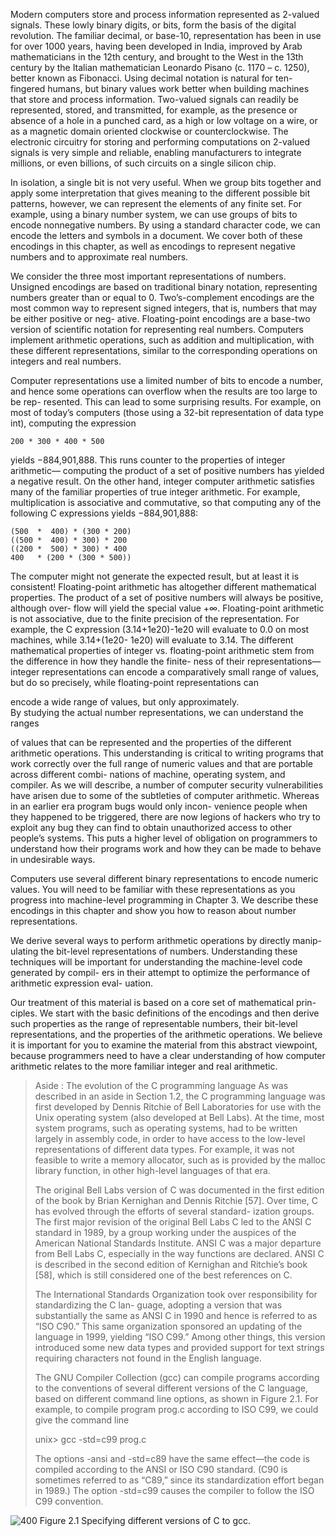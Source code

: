 Modern computers store and process information represented as 2-valued signals. These lowly binary digits, or bits, form the basis of the digital revolution. The familiar decimal, or base-10, representation has been in use for over 1000 years, having been developed in India, improved by Arab mathematicians in the 12th century, and brought to the West in the 13th century by the Italian mathematician Leonardo Pisano (c. 1170 – c. 1250), better known as Fibonacci. Using decimal notation is natural for ten-fingered humans, but binary values work better when building machines that store and process information. Two-valued signals can readily be represented, stored, and transmitted, for example, as the presence or absence of a hole in a punched card, as a high or low voltage on a wire, or as a magnetic domain oriented clockwise or counterclockwise. The electronic circuitry for storing and performing computations on 2-valued signals is very simple and reliable, enabling manufacturers to integrate millions, or even billions, of such circuits on a single silicon chip.

In isolation, a single bit is not very useful. When we group bits together and apply some interpretation that gives meaning to the different possible bit patterns, however, we can represent the elements of any finite set. For example, using a binary number system, we can use groups of bits to encode nonnegative numbers. By using a standard character code, we can encode the letters and symbols in a document. We cover both of these encodings in this chapter, as well as encodings to represent negative numbers and to approximate real numbers.

We consider the three most important representations of numbers. Unsigned encodings are based on traditional binary notation, representing numbers greater than or equal to 0. Two’s-complement encodings are the most common way to represent signed integers, that is, numbers that may be either positive or neg- ative. Floating-point encodings are a base-two version of scientific notation for representing real numbers. Computers implement arithmetic operations, such as addition and multiplication, with these different representations, similar to the corresponding operations on integers and real numbers.

Computer representations use a limited number of bits to encode a number, and hence some operations can overflow when the results are too large to be rep- resented. This can lead to some surprising results. For example, on most of today’s computers (those using a 32-bit representation of data type int), computing the expression

```
200 * 300 * 400 * 500
```

yields −884,901,888. This runs counter to the properties of integer arithmetic— computing the product of a set of positive numbers has yielded a negative result. On the other hand, integer computer arithmetic satisfies many of the familiar properties of true integer arithmetic. For example, multiplication is associative and commutative, so that computing any of the following C expressions yields −884,901,888:

```
(500  *  400) * (300 * 200)
((500 *  400) * 300) * 200
((200 *  500) * 300) * 400
400   * (200 * (300 * 500))
```

The computer might not generate the expected result, but at least it is consistent! Floating-point arithmetic has altogether different mathematical properties. The product of a set of positive numbers will always be positive, although over- flow will yield the special value +∞. Floating-point arithmetic is not associative, due to the finite precision of the representation. For example, the C expression (3.14+1e20)-1e20 will evaluate to 0.0 on most machines, while 3.14+(1e20- 1e20) will evaluate to 3.14. The different mathematical properties of integer vs. floating-point arithmetic stem from the difference in how they handle the finite- ness of their representations—integer representations can encode a comparatively small range of values, but do so precisely, while floating-point representations can

encode a wide range of values, but only approximately.  
By studying the actual number representations, we can understand the ranges

of values that can be represented and the properties of the different arithmetic operations. This understanding is critical to writing programs that work correctly over the full range of numeric values and that are portable across different combi- nations of machine, operating system, and compiler. As we will describe, a number of computer security vulnerabilities have arisen due to some of the subtleties of computer arithmetic. Whereas in an earlier era program bugs would only incon- venience people when they happened to be triggered, there are now legions of hackers who try to exploit any bug they can find to obtain unauthorized access to other people’s systems. This puts a higher level of obligation on programmers to understand how their programs work and how they can be made to behave in undesirable ways.

Computers use several different binary representations to encode numeric values. You will need to be familiar with these representations as you progress into machine-level programming in Chapter 3. We describe these encodings in this chapter and show you how to reason about number representations.

We derive several ways to perform arithmetic operations by directly manip- ulating the bit-level representations of numbers. Understanding these techniques will be important for understanding the machine-level code generated by compil- ers in their attempt to optimize the performance of arithmetic expression eval- uation.

Our treatment of this material is based on a core set of mathematical prin- ciples. We start with the basic definitions of the encodings and then derive such properties as the range of representable numbers, their bit-level representations, and the properties of the arithmetic operations. We believe it is important for you to examine the material from this abstract viewpoint, because programmers need to have a clear understanding of how computer arithmetic relates to the more familiar integer and real arithmetic.

> Aside : The evolution of the C programming language
> As was described in an aside in Section 1.2, the C programming language was first developed by Dennis Ritchie of Bell Laboratories for use with the Unix operating system (also developed at Bell Labs). At the time, most system programs, such as operating systems, had to be written largely in assembly code, in order to have access to the low-level representations of different data types. For example, it was not feasible to write a memory allocator, such as is provided by the malloc library function, in other high-level languages of that era.
> 
> The original Bell Labs version of C was documented in the first edition of the book by Brian Kernighan and Dennis Ritchie [57]. Over time, C has evolved through the efforts of several standard- ization groups. The first major revision of the original Bell Labs C led to the ANSI C standard in 1989, by a group working under the auspices of the American National Standards Institute. ANSI C was a major departure from Bell Labs C, especially in the way functions are declared. ANSI C is described in the second edition of Kernighan and Ritchie’s book [58], which is still considered one of the best references on C.
> 
> The International Standards Organization took over responsibility for standardizing the C lan- guage, adopting a version that was substantially the same as ANSI C in 1990 and hence is referred to as “ISO C90.” This same organization sponsored an updating of the language in 1999, yielding “ISO C99.” Among other things, this version introduced some new data types and provided support for text strings requiring characters not found in the English language.
> 
> The GNU Compiler Collection (gcc) can compile programs according to the conventions of several different versions of the C language, based on different command line options, as shown in Figure 2.1. For example, to compile program prog.c according to ISO C99, we could give the command line
> 
> unix> gcc -std=c99 prog.c
> 
> The options -ansi and -std=c89 have the same effect—the code is compiled according to the ANSI or ISO C90 standard. (C90 is sometimes referred to as “C89,” since its standardization effort began in 1989.) The option -std=c99 causes the compiler to follow the ISO C99 convention.

![400](https://i.imgur.com/akA34Z3.png)
Figure 2.1 Specifying different versions of C to gcc.

